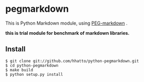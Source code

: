 pegmarkdown
===========

This is Python Markdown module, using [PEG-markdown][1] .

**this is trial module for benchmark of markdown libraries.**


Install
-------

    $ git clone git://github.com/hhatto/python-pegmarkdown.git
    $ cd python-pegmarkdown
    $ make build
    $ python setup.py install

[1]: https://github.com/jgm/peg-markdown


